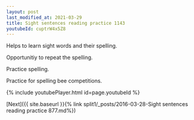 ```yaml
---
layout: post
last_modified_at: 2021-03-29
title: Sight sentences reading practice 1143
youtubeId: cuptrW4x5Z8
---
```

 
 
Helps to learn sight words and their spelling.

Opportunitiy to repeat the spelling. 

Practice spelling. 
 
Practice for spelling bee competitions. 
 
{% include youtubePlayer.html id=page.youtubeId %}
 
 

[Next]({{ site.baseurl }}{% link  split1/_posts/2016-03-28-Sight sentences reading practice 877.md%})
 
